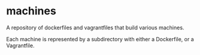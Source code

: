 machines
========

A repository of dockerfiles and vagrantfiles that build various machines.

Each machine is represented by a subdirectory with either a Dockerfile, or
a Vagrantfile.
